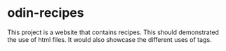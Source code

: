 # odin-recipes
This project is a website that contains recipes.
This should demonstrated the use of html files.
It would also showcase the different uses of tags.